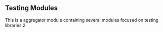 
## Testing Modules

This is a aggregator module containing several modules focused on testing libraries 2. 

